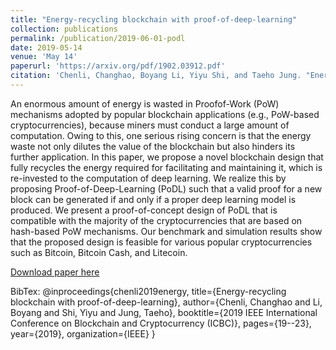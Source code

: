 ```yaml
---
title: "Energy-recycling blockchain with proof-of-deep-learning"
collection: publications
permalink: /publication/2019-06-01-podl
date: 2019-05-14
venue: 'May 14'
paperurl: 'https://arxiv.org/pdf/1902.03912.pdf'
citation: 'Chenli, Changhao, Boyang Li, Yiyu Shi, and Taeho Jung. "Energy-recycling blockchain with proof-of-deep-learning." In 2019 IEEE International Conference on Blockchain and Cryptocurrency (ICBC), pp. 19-23. IEEE, 2019.'
---
```

An enormous amount of energy is wasted in Proofof-Work (PoW) mechanisms adopted by popular blockchain applications (e.g., PoW-based cryptocurrencies), because miners must conduct a large amount of computation. Owing to this, one serious rising concern is that the energy waste not only dilutes the value of the blockchain but also hinders its further application. In this paper, we propose a novel blockchain design that fully recycles the energy required for facilitating and maintaining it, which is re-invested to the computation of deep learning. We realize this by proposing Proof-of-Deep-Learning (PoDL) such that a valid proof for a new block can be generated if and only if a proper deep learning model is produced. We present a proof-of-concept design of PoDL that is compatible with the majority of the cryptocurrencies that are based on hash-based PoW mechanisms. Our benchmark and simulation results show that the proposed design is feasible for various popular cryptocurrencies such as Bitcoin, Bitcoin Cash, and Litecoin.

[Download paper here](https://arxiv.org/pdf/1902.03912.pdf)

BibTex: 
@inproceedings{chenli2019energy,
  title={Energy-recycling blockchain with proof-of-deep-learning},
  author={Chenli, Changhao and Li, Boyang and Shi, Yiyu and Jung, Taeho},
  booktitle={2019 IEEE International Conference on Blockchain and Cryptocurrency (ICBC)},
  pages={19--23},
  year={2019},
  organization={IEEE}
}
